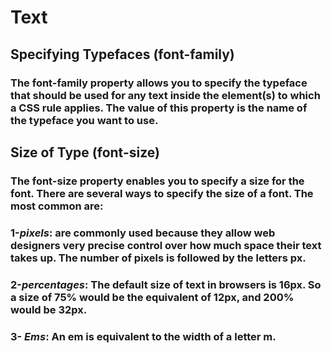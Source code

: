 # Text
## Specifying Typefaces (font-family)
### The font-family property allows you to specify the typeface that should be used for any text inside the element(s) to which a CSS rule applies. The value of this property is the name of the typeface you want to use. 
## Size of Type (font-size)
### The font-size property enables you to specify a size for the font. There are several ways to specify the size of a font. The most common are:
### 1-*pixels*: are commonly used because they allow web designers very precise control over how much space their text takes up. The number of pixels is followed by the letters px.
### 2-*percentages*: The default size of text in browsers is 16px. So a size of 75% would be the equivalent of 12px, and 200% would be 32px.
### 3- *Ems*: An em is equivalent to the width of a letter m.

